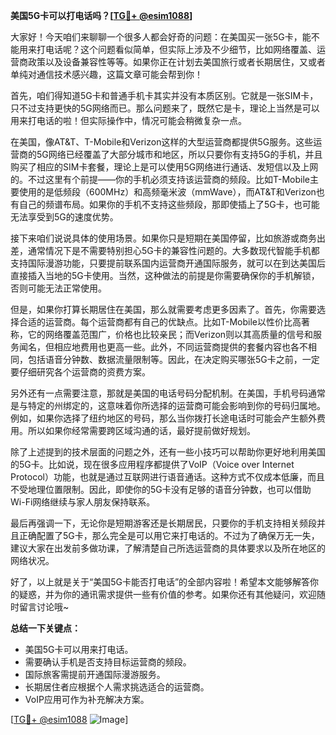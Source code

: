 **美国5G卡可以打电话吗？[[TG💪+ @esim1088](https://t.me/s/esim1088)]**

大家好！今天咱们来聊聊一个很多人都会好奇的问题：在美国买一张5G卡，能不能用来打电话呢？这个问题看似简单，但实际上涉及不少细节，比如网络覆盖、运营商政策以及设备兼容性等等。如果你正在计划去美国旅行或者长期居住，又或者单纯对通信技术感兴趣，这篇文章可能会帮到你！

首先，咱们得知道5G卡和普通手机卡其实并没有本质区别。它就是一张SIM卡，只不过支持更快的5G网络而已。那么问题来了，既然它是卡，理论上当然是可以用来打电话的啦！但实际操作中，情况可能会稍微复杂一点。

在美国，像AT&T、T-Mobile和Verizon这样的大型运营商都提供5G服务。这些运营商的5G网络已经覆盖了大部分城市和地区，所以只要你有支持5G的手机，并且购买了相应的SIM卡套餐，理论上是可以使用5G网络进行通话、发短信以及上网的。不过这里有个前提——你的手机必须支持该运营商的频段。比如T-Mobile主要使用的是低频段（600MHz）和高频毫米波（mmWave），而AT&T和Verizon也有自己的频谱布局。如果你的手机不支持这些频段，那即使插上了5G卡，也可能无法享受到5G的速度优势。

接下来咱们说说具体的使用场景。如果你只是短期在美国停留，比如旅游或商务出差，通常情况下是不需要特别担心5G卡的兼容性问题的。大多数现代智能手机都支持国际漫游功能，只要提前联系国内运营商开通国际服务，就可以在到达美国后直接插入当地的5G卡使用。当然，这种做法的前提是你需要确保你的手机解锁，否则可能无法正常使用。

但是，如果你打算长期居住在美国，那么就需要考虑更多因素了。首先，你需要选择合适的运营商。每个运营商都有自己的优缺点。比如T-Mobile以性价比高著称，它的网络覆盖范围广，价格也比较亲民；而Verizon则以其高质量的信号和服务闻名，但相应地费用也更高一些。此外，不同运营商提供的套餐内容也各不相同，包括语音分钟数、数据流量限制等。因此，在决定购买哪张5G卡之前，一定要仔细研究各个运营商的资费方案。

另外还有一点需要注意，那就是美国的电话号码分配机制。在美国，手机号码通常是与特定的州绑定的，这意味着你所选择的运营商可能会影响到你的号码归属地。例如，如果你选择了纽约地区的号码，那么当你拨打长途电话时可能会产生额外费用。所以如果你经常需要跨区域沟通的话，最好提前做好规划。

除了上述提到的技术层面的问题之外，还有一些小技巧可以帮助你更好地利用美国的5G卡。比如说，现在很多应用程序都提供了VoIP（Voice over Internet Protocol）功能，也就是通过互联网进行语音通话。这种方式不仅成本低廉，而且不受地理位置限制。因此，即使你的5G卡没有足够的语音分钟数，也可以借助Wi-Fi网络继续与家人朋友保持联系。

最后再强调一下，无论你是短期游客还是长期居民，只要你的手机支持相关频段并且正确配置了5G卡，那么完全是可以用它来打电话的。不过为了确保万无一失，建议大家在出发前多做功课，了解清楚自己所选运营商的具体要求以及所在地区的网络状况。

好了，以上就是关于“美国5G卡能否打电话”的全部内容啦！希望本文能够解答你的疑惑，并为你的通讯需求提供一些有价值的参考。如果你还有其他疑问，欢迎随时留言讨论哦~

**总结一下关键点：**
- 美国5G卡可以用来打电话。
- 需要确认手机是否支持目标运营商的频段。
- 国际旅客需提前开通国际漫游服务。
- 长期居住者应根据个人需求挑选适合的运营商。
- VoIP应用可作为补充解决方案。

[[TG💪+ @esim1088](https://t.me/s/esim1088) ![Image](https://i.postimg.cc/4NQfJmqS/Snipaste-2025-05-13-00-14-12.png)]